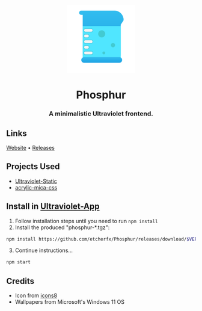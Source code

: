 <div align ="center">

<img src="projectInfo/icon.png" width="180">

# Phosphur

### A minimalistic Ultraviolet frontend.

</div>

## Links

[Website]() • [Releases](https://github.com/etcherfx/Phosphur/releases)

## Projects Used

- [Ultraviolet-Static](https://github.com/titaniumnetwork-dev/Ultraviolet-Static)
- [acrylic-mica-css](https://github.com/yell0wsuit/acrylic-mica-css)

## Install in [Ultraviolet-App](https://github.com/titaniumnetwork-dev/Ultraviolet-App.git)

1. Follow installation steps until you need to run `npm install`
2. Install the produced "phosphur-*.tgz":

```sh
npm install https://github.com/etcherfx/Phosphur/releases/download/$VERSION/phosphur-$VERSION.tgz
```

3. Continue instructions...

```sh
npm start
```

## Credits

- Icon from [icons8](https://icons8.com/icon/SA3MF2iUwDMR/measuring-cylinder)
- Wallpapers from Microsoft's Windows 11 OS
